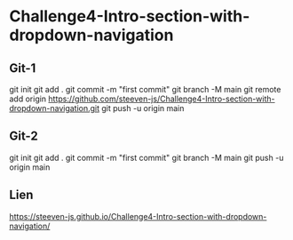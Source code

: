 # Challenge4-Intro-section-with-dropdown-navigation

## Git-1

git init
git add .
git commit -m "first commit"
git branch -M main
git remote add origin https://github.com/steeven-js/Challenge4-Intro-section-with-dropdown-navigation.git
git push -u origin main

## Git-2

git init
git add .
git commit -m "first commit"
git branch -M main
git push -u origin main


## Lien

https://steeven-js.github.io/Challenge4-Intro-section-with-dropdown-navigation/